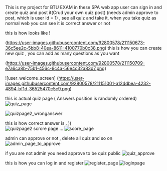 This is my project for BTU EXAM
in these SPA web app  user can sign in and create quiz and post it(Crud your own quiz post)  (needs admin approve to post, which is user id = 1) , see all quiz and take it,
when you take quiz as normal web you can see it is correct answer or not

this is how looks like ! 

(https://user-images.githubusercontent.com/92800578/211150673-36c5ee2c-5bb8-40ea-8611-4100770b0c38.png)
this is how you can create new quiz , you can add as many questions as you want 


(https://user-images.githubusercontent.com/92800578/211150709-e7a6ca8b-75b1-456c-9c4a-56e4c32a83d7.png)

 
 ![user_welcome_screen]
 (https://user-images.githubusercontent.com/92800578/211151001-a124dbea-4232-4894-bf1d-36525470c5c9.png)


this is actual quiz page  ( Answers position is randomly ordered)
![quiz_page](https://user-images.githubusercontent.com/92800578/211150743-20e77c43-7e8b-4c86-9fa7-082aa1be4efd.png)
 
![quizpage2_wronganswer](https://user-images.githubusercontent.com/92800578/211150757-b7a07353-ada4-41eb-a2c0-76db53c4b1c7.png)

this is how correct answer is . ))  
![quizpage2](https://user-images.githubusercontent.com/92800578/211151405-93aa61e9-ce18-4e35-a549-f4c9de772f63.png)
 scrore page ...
![score_page](https://user-images.githubusercontent.com/92800578/211150786-11d28dd1-36ef-4c18-8fc9-adb73265545d.png)
 
 
admin can approve or not , delete all quiz and so on
![admin_page_to_approve](https://user-images.githubusercontent.com/92800578/211151023-c0915df2-bc67-4270-8cf0-f2c1e92a8cb3.png)


if you are not admin you need approve to be quiz public 
![quiz_approve](https://user-images.githubusercontent.com/92800578/211150852-8df000f6-b2f0-4632-9bea-ada9636f73e7.png)

 



this is how you can log in and register
![register_page](https://user-images.githubusercontent.com/92800578/211150772-9a191305-06ae-4ba7-bdaa-cb13811425f3.png)
![loginpage](https://user-images.githubusercontent.com/92800578/211150826-6f4cf3e6-aabe-4799-b1db-03aed7327868.png)







